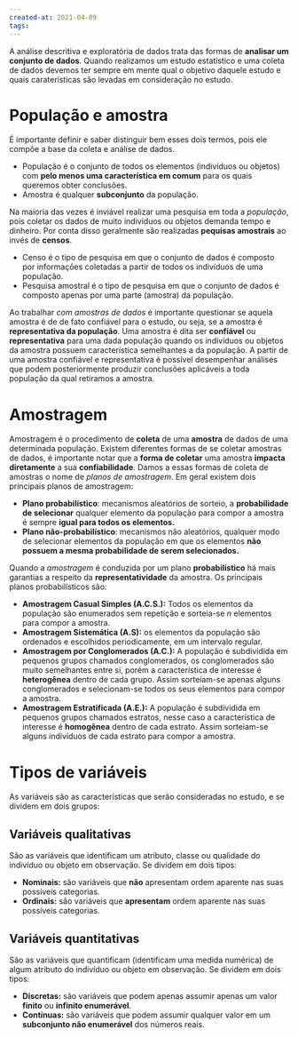 ```yaml
---
created-at: 2021-04-09
tags:
---
```

A análise descritiva e exploratória de dados trata das formas de **analisar um conjunto de dados**.
Quando realizamos um estudo estatístico e uma coleta de dados devemos ter sempre em mente qual o objetivo daquele estudo e quais caraterísticas são levadas em consideração no estudo.

# População e amostra
É importante definir e saber distinguir bem esses dois termos, pois ele compõe a base da coleta e análise de dados.

- População é o conjunto de todos os elementos (indivíduos ou objetos) com **pelo menos uma característica em comum** para os quais queremos obter conclusões.
- Amostra é qualquer **subconjunto** da população.

Na maioria das vezes é inviável realizar uma pesquisa em toda a *população*, pois coletar os dados de muito indivíduos ou objetos demanda tempo e dinheiro. Por conta disso geralmente são realizadas **pequisas amostrais** ao invés de **censos**.

- Censo é o tipo de pesquisa em que o conjunto de dados é composto por informações coletadas a partir de todos os indivíduos de uma população.
- Pesquisa amostral é o tipo de pesquisa em que o conjunto de dados é composto apenas por uma parte (amostra) da população.

Ao trabalhar *com amostras de dados* é importante questionar se aquela amostra é de de fato confiável para o estudo, ou seja, se a amostra é **representativa da população**. Uma amostra é dita ser **confiável** ou **representativa** para uma dada população quando os indivíduos ou objetos da amostra possuem característica semelhantes a da população. A partir de uma amostra confiável e representativa é possível desempenhar análises que podem posteriormente produzir conclusões aplicáveis a toda população da qual retiramos a amostra.

# Amostragem
Amostragem é o procedimento de **coleta** de uma **amostra** de dados de uma determinada população. Existem diferentes formas de se coletar amostras de dados, é importante notar que a **forma de coletar** uma amostra **impacta diretamente** a sua **confiabilidade**. Damos a essas formas de coleta de amostras o nome de *planos de amostragem*. Em geral existem dois principais planos de amostragem:

- **Plano probabilístico**: mecanismos aleatórios de sorteio, a **probabilidade de selecionar** qualquer elemento da população para compor a amostra é sempre **igual para todos os elementos.**
- **Plano não-probabilístico**: mecanismos não aleatórios, qualquer modo de selecionar elementos da população em que os elementos **não possuem a mesma probabilidade de serem selecionados.**

Quando a *amostragem* é conduzida por um plano **probabilístico** há mais garantias a respeito da **representatividade** da amostra. Os principais planos probabilísticos são:

- **Amostragem Casual Simples (A.C.S.):** Todos os elementos da população são enumerados sem repetição e sorteia-se $n$ elementos para compor a amostra.
- **Amostragem Sistemática (A.S):** os elementos da população são ordenados e escolhidos periodicamente, em um intervalo regular.
- **Amostragem por Conglomerados (A.C.):** A população é subdividida em pequenos grupos chamados conglomerados, os conglomerados são muito semelhantes entre si, porém a característica de interesse é **heterogênea** dentro de cada grupo. Assim sorteiam-se apenas alguns conglomerados e selecionam-se todos os seus elementos para compor a amostra.
- **Amostragem Estratificada (A.E.):** A população é subdividida em pequenos grupos chamados estratos, nesse caso a característica de interesse é **homogênea** dentro de cada estrato. Assim sorteiam-se alguns indivíduos de cada estrato para compor a amostra.


# Tipos de variáveis
As variáveis são as características que serão consideradas no estudo, e se dividem em dois grupos:

## Variáveis qualitativas
São as variáveis que identificam um atributo, classe ou qualidade do indivíduo ou objeto em observação. Se dividem em dois tipos:

- **Nominais:** são variáveis que **não** apresentam ordem aparente nas suas possíveis categorias.
- **Ordinais:** são variáveis que **apresentam** ordem aparente nas suas possíveis categorias.

## Variáveis quantitativas
São as variáveis que quantificam (identificam uma medida numérica) de algum atributo do indivíduo ou objeto em observação. Se dividem em dois tipos:

- **Discretas:** são variáveis que podem apenas assumir apenas um valor **finito** ou **infinito enumerável**.
- **Contínuas:** são variáveis que podem assumir qualquer valor em um **subconjunto não enumerável** dos números reais.